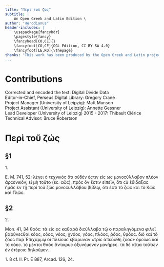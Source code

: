 ```yaml
---
title: "Περὶ τοῦ ζώς"
subtitle: |
	An Open Greek and Latin Edition \ 
author: "Herodianus"
header-includes: | 
	\usepackage{fancyhdr}
	\pagestyle{fancy}
	\fancyhead[CO,CE]{}
	\fancyfoot[CO,CE]{OGL Edition, CC-BY-SA 4.0}
	\fancyfoot[LE,RO]{\thepage}
thanks: "This work has been produced by the Open Greek and Latin project through the help of volunteers. See contributions for details."
...
```


# Contributions  

Corrected and encoded the text: Digital Divide Data  
 Editor-in-Chief, Perseus Digital Library: Gregory Crane  
 Project Manager (University of Leipzig): Matt Munson  
 Project Assistant (University of Leipzig): Annette Gessner  
 Lead Developer (University of Leipzig) 2015 - 2017: Thibault Clérice  
 Technical Advisor: Bruce Robertson  

# Περὶ τοῦ ζώς  

## §1  

<p>1.</p>
<p>E. M. 741, 52: λέγει ὁ τεχνικὸϲ ὅτι οὐδέν ἐϲτιν εἰϲ ωϲ μονοϲύλλαβον
πλέον ἀρϲενικόν, εἰ μὴ τοῦτο (sc. ϲῶϲ), πρὸϲ ὃν ἔϲτιν εἰπεῖν,
<lb n="5"/> ὅτι ϲὺ ἐδίδαξαϲ ἡμᾶϲ ἐν τῇ περὶ τοῦ ζώϲ μονοϲυλλάβου βίβλῳ,
 ὅτι ἔϲτι τὸ ζώϲ καὶ τὸ Κῶϲ καὶ Γλῶϲ.</p>  

## §2  

<p>2.</p>
<p>Mon. 41, 34 θοόϲ: τὰ εἰϲ οϲ καθαρὰ διϲύλλαβα τῷ ο παραληγόμενα
φιλεῖ βαρύνεϲθαι κόοϲ, ϲόοϲ, νόοϲ, χνόοϲ, γόοϲ, πλόοϲ, ῥόοϲ,
<lb n="10"/> θρόοϲ. διὸ καὶ τὸ ζόοϲ παῤ Ἐπιχάρμῳ οἱ πλείουϲ ἐβάρυναν «τρὶϲ ἀπεδόθη
ζόοϲ» ὁμοίωϲ καὶ τὸ ϲόοϲ. τὸ μέντοι θοόϲ ἄντικρυϲ ὀξυνόμενον
μονῆρεϲ. τὰ δὲ αἴτια τούτων ἐν ἑτέροιϲ δηλοῦμεν.</p>
<note type="footnote">1. 8 cf. Il. Pr. Ε 887, Arcad. 126, 24.</note>  

